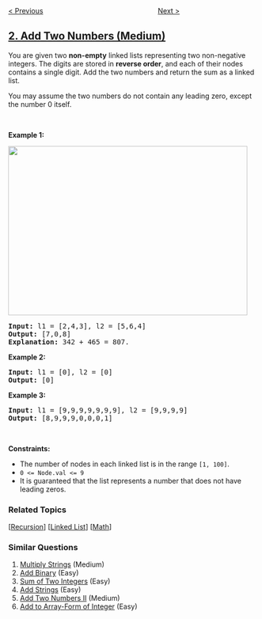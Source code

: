 <!--|This file generated by command(leetcode description); DO NOT EDIT.    |-->
<!--+----------------------------------------------------------------------+-->
<!--|@author    openset <openset.wang@gmail.com>                           |-->
<!--|@link      https://github.com/openset                                 |-->
<!--|@home      https://github.com/openset/leetcode                        |-->
<!--+----------------------------------------------------------------------+-->

[< Previous](../two-sum "Two Sum")
　　　　　　　　　　　　　　　　
[Next >](../longest-substring-without-repeating-characters "Longest Substring Without Repeating Characters")

## [2. Add Two Numbers (Medium)](https://leetcode.com/problems/add-two-numbers "两数相加")

<p>You are given two <b>non-empty</b> linked lists representing two non-negative integers. The digits are stored in <b>reverse order</b>, and each of their nodes contains a single digit. Add the two numbers and return the sum&nbsp;as a linked list.</p>

<p>You may assume the two numbers do not contain any leading zero, except the number 0 itself.</p>

<p>&nbsp;</p>
<p><strong>Example 1:</strong></p>
<img alt="" src="https://assets.leetcode.com/uploads/2020/10/02/addtwonumber1.jpg" style="width: 483px; height: 342px;" />
<pre>
<strong>Input:</strong> l1 = [2,4,3], l2 = [5,6,4]
<strong>Output:</strong> [7,0,8]
<strong>Explanation:</strong> 342 + 465 = 807.
</pre>

<p><strong>Example 2:</strong></p>

<pre>
<strong>Input:</strong> l1 = [0], l2 = [0]
<strong>Output:</strong> [0]
</pre>

<p><strong>Example 3:</strong></p>

<pre>
<strong>Input:</strong> l1 = [9,9,9,9,9,9,9], l2 = [9,9,9,9]
<strong>Output:</strong> [8,9,9,9,0,0,0,1]
</pre>

<p>&nbsp;</p>
<p><strong>Constraints:</strong></p>

<ul>
	<li>The number of nodes in each linked list is in the range <code>[1, 100]</code>.</li>
	<li><code>0 &lt;= Node.val &lt;= 9</code></li>
	<li>It is guaranteed that the list represents a number that does not have leading zeros.</li>
</ul>

### Related Topics
  [[Recursion](../../tag/recursion/README.md)]
  [[Linked List](../../tag/linked-list/README.md)]
  [[Math](../../tag/math/README.md)]

### Similar Questions
  1. [Multiply Strings](../multiply-strings) (Medium)
  1. [Add Binary](../add-binary) (Easy)
  1. [Sum of Two Integers](../sum-of-two-integers) (Easy)
  1. [Add Strings](../add-strings) (Easy)
  1. [Add Two Numbers II](../add-two-numbers-ii) (Medium)
  1. [Add to Array-Form of Integer](../add-to-array-form-of-integer) (Easy)
